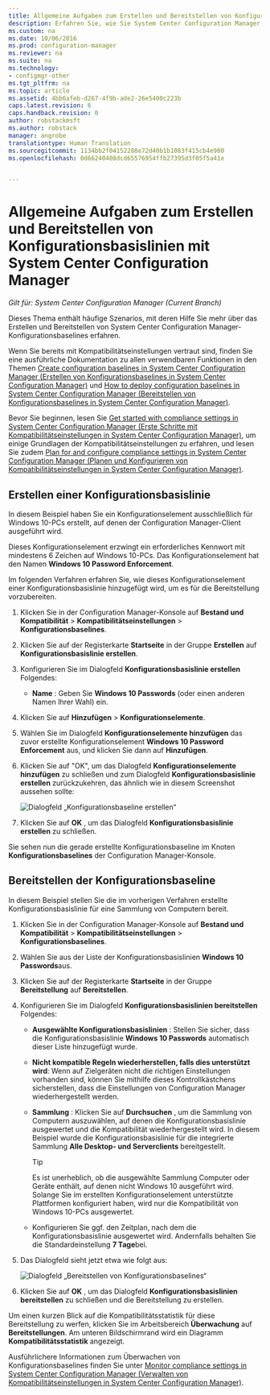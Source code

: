 ```yaml
---
title: Allgemeine Aufgaben zum Erstellen und Bereitstellen von Konfigurationsbaselines mit System Center Configuration Manager | System Center Configuration Manager
description: Erfahren Sie, wie Sie System Center Configuration Manager-Konfigurationsbaselines erstellen und bereitstellen.
ms.custom: na
ms.date: 10/06/2016
ms.prod: configuration-manager
ms.reviewer: na
ms.suite: na
ms.technology:
- configmgr-other
ms.tgt_pltfrm: na
ms.topic: article
ms.assetid: 4bb6afeb-d267-4f9b-ade2-26e5400c223b
caps.latest.revision: 6
caps.handback.revision: 0
author: robstackmsft
ms.author: robstack
manager: angrobe
translationtype: Human Translation
ms.sourcegitcommit: 1134bb2f04152288e72d40b1b1083f415cb4e900
ms.openlocfilehash: 0d66240408dcd65576954ffb27395d3f05f5a41e


---
```

# <a name="common-tasks-for-creating-and-deploying-configuration-baselines-with-system-center-configuration-manager"></a>Allgemeine Aufgaben zum Erstellen und Bereitstellen von Konfigurationsbasislinien mit System Center Configuration Manager

*Gilt für: System Center Configuration Manager (Current Branch)*

Dieses Thema enthält häufige Szenarios, mit deren Hilfe Sie mehr über das Erstellen und Bereitstellen von System Center Configuration Manager-Konfigurationsbaselines erfahren.  

 Wenn Sie bereits mit Kompatibilitätseinstellungen vertraut sind, finden Sie eine ausführliche Dokumentation zu allen verwendbaren Funktionen in den Themen [Create configuration baselines in System Center Configuration Manager (Erstellen von Konfigurationsbaselines in System Center Configuration Manager)](../../compliance/deploy-use/create-configuration-baselines.md) und [How to deploy configuration baselines in System Center Configuration Manager (Bereitstellen von Konfigurationsbaselines in System Center Configuration Manager)](../../compliance/deploy-use/deploy-configuration-baselines.md).  

 Bevor Sie beginnen, lesen Sie [Get started with compliance settings in System Center Configuration Manager (Erste Schritte mit Kompatibilitätseinstellungen in System Center Configuration Manager)](../../compliance/get-started/get-started-with-compliance-settings.md), um einige Grundlagen der Kompatibilitätseinstellungen zu erfahren, und lesen Sie zudem [Plan for and configure compliance settings in System Center Configuration Manager (Planen und Konfigurieren von Kompatibilitätseinstellungen in System Center Configuration Manager)](../../compliance/plan-design/plan-for-and-configure-compliance-settings.md).  

## <a name="create-a-configuration-baseline"></a>Erstellen einer Konfigurationsbasislinie  
 In diesem Beispiel haben Sie ein Konfigurationselement ausschließlich für Windows 10-PCs erstellt, auf denen der Configuration Manager-Client ausgeführt wird.  

 Dieses Konfigurationselement erzwingt ein erforderliches Kennwort mit mindestens 6 Zeichen auf Windows 10-PCs. Das Konfigurationselement hat den Namen **Windows 10 Password Enforcement**.  

Im folgenden Verfahren erfahren Sie, wie dieses Konfigurationselement einer Konfigurationsbasislinie hinzugefügt wird, um es für die Bereitstellung vorzubereiten.  

1.  Klicken Sie in der Configuration Manager-Konsole auf **Bestand und Kompatibilität** > **Kompatibilitätseinstellungen** > **Konfigurationsbaselines**.  

3.  Klicken Sie auf der Registerkarte **Startseite** in der Gruppe **Erstellen** auf **Konfigurationsbasislinie erstellen**.  

4.  Konfigurieren Sie im Dialogfeld **Konfigurationsbasislinie erstellen** Folgendes:  

    -   **Name** : Geben Sie **Windows 10 Passwords** (oder einen anderen Namen Ihrer Wahl) ein.  

5.  Klicken Sie auf **Hinzufügen** > **Konfigurationselemente**.  

6.  Wählen Sie im Dialogfeld **Konfigurationselemente hinzufügen** das zuvor erstellte Konfigurationselement **Windows 10 Password Enforcement** aus, und klicken Sie dann auf **Hinzufügen**.  

7.  Klicken Sie auf "OK", um das Dialogfeld **Konfigurationselemente hinzufügen** zu schließen und zum Dialogfeld **Konfigurationsbasislinie erstellen** zurückzukehren, das ähnlich wie in diesem Screenshot aussehen sollte:  

     ![Dialogfeld „Konfigurationsbaseline erstellen“](/sccm/compliance/plan-design/media/Create-Configuration-Baseline.png)  

8.  Klicken Sie auf **OK** , um das Dialogfeld **Konfigurationsbasislinie erstellen** zu schließen.  

 Sie sehen nun die gerade erstellte Konfigurationsbaseline im Knoten **Konfigurationsbaselines** der Configuration Manager-Konsole.  

## <a name="deploy-the-configuration-baseline"></a>Bereitstellen der Konfigurationsbaseline  
 In diesem Beispiel stellen Sie die im vorherigen Verfahren erstellte Konfigurationsbasislinie für eine Sammlung von Computern bereit.  

1.  Klicken Sie in der Configuration Manager-Konsole auf **Bestand und Kompatibilität** > **Kompatibilitätseinstellungen** > **Konfigurationsbaselines**.  

3.  Wählen Sie aus der Liste der Konfigurationsbasislinien **Windows 10 Passwords**aus.  

4.  Klicken Sie auf der Registerkarte **Startseite** in der Gruppe **Bereitstellung** auf **Bereitstellen**.  

5.  Konfigurieren Sie im Dialogfeld **Konfigurationsbasislinien bereitstellen** Folgendes:  

    -   **Ausgewählte Konfigurationsbasislinien** : Stellen Sie sicher, dass die Konfigurationsbasislinie **Windows 10 Passwords** automatisch dieser Liste hinzugefügt wurde.  

    -   **Nicht kompatible Regeln wiederherstellen, falls dies unterstützt wird**: Wenn auf Zielgeräten nicht die richtigen Einstellungen vorhanden sind, können Sie mithilfe dieses Kontrollkästchens sicherstellen, dass die Einstellungen von Configuration Manager wiederhergestellt werden.  

    -   **Sammlung** : Klicken Sie auf **Durchsuchen** , um die Sammlung von Computern auszuwählen, auf denen die Konfigurationsbasislinie ausgewertet und die Kompatibilität wiederhergestellt wird. In diesem Beispiel wurde die Konfigurationsbasislinie für die integrierte Sammlung **Alle Desktop- und Serverclients** bereitgestellt.  

        > [!TIP]  
        >  Es ist unerheblich, ob die ausgewählte Sammlung Computer oder Geräte enthält, auf denen nicht Windows 10 ausgeführt wird. Solange Sie im erstellten Konfigurationselement unterstützte Plattformen konfiguriert haben, wird nur die Kompatibilität von Windows 10-PCs ausgewertet.  

    -   Konfigurieren Sie ggf. den Zeitplan, nach dem die Konfigurationsbasislinie ausgewertet wird. Andernfalls behalten Sie die Standardeinstellung **7 Tage**bei.  

6.  Das Dialogfeld sieht jetzt etwa wie folgt aus:  

     ![Dialogfeld „Bereitstellen von Konfigurationsbaselines“](/sccm/compliance/plan-design/media/Deploy-configuration-baselines.png)  

7.  Klicken Sie auf **OK** , um das Dialogfeld **Konfigurationsbasislinien bereitstellen** zu schließen und die Bereitstellung zu erstellen.  

 Um einen kurzen Blick auf die Kompatibilitätsstatistik für diese Bereitstellung zu werfen, klicken Sie im Arbeitsbereich **Überwachung** auf **Bereitstellungen**. Am unteren Bildschirmrand wird ein Diagramm **Kompatibilitätsstatistik** angezeigt.  

 Ausführlichere Informationen zum Überwachen von Konfigurationsbaselines finden Sie unter [Monitor compliance settings in System Center Configuration Manager (Verwalten von Kompatibilitätseinstellungen in System Center Configuration Manager)](../../compliance/deploy-use/monitor-compliance-settings.md).  



<!--HONumber=Nov16_HO1-->


